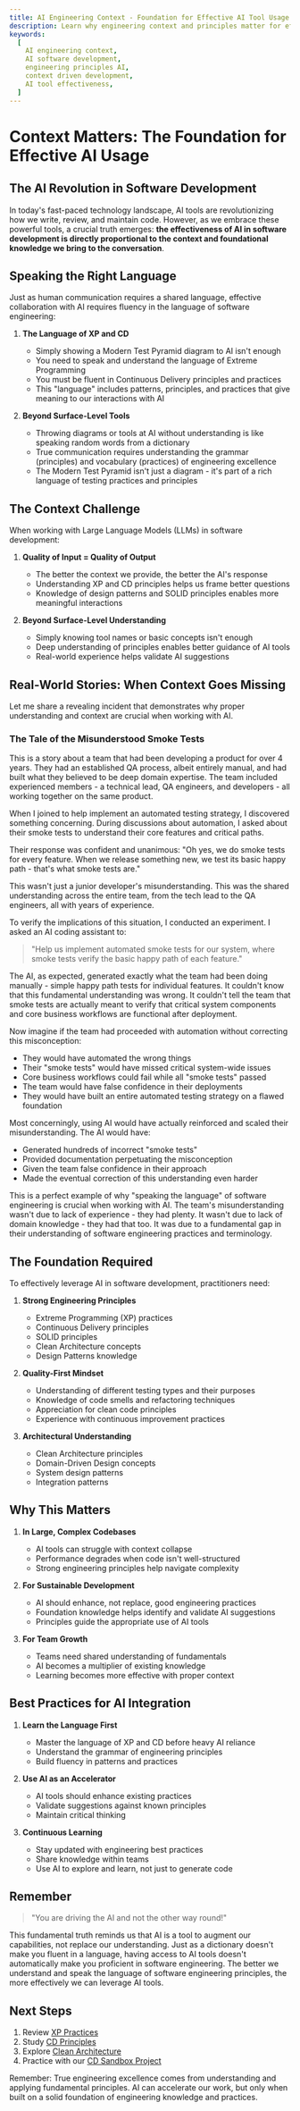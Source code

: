 ```yaml
---
title: AI Engineering Context - Foundation for Effective AI Tool Usage
description: Learn why engineering context and principles matter for effective AI software development. Master the foundations before leveraging AI tools.
keywords:
  [
    AI engineering context,
    AI software development,
    engineering principles AI,
    context driven development,
    AI tool effectiveness,
  ]
---
```


# Context Matters: The Foundation for Effective AI Usage

## The AI Revolution in Software Development

In today's fast-paced technology landscape, AI tools are revolutionizing how we write, review, and maintain code. However, as we embrace these powerful tools, a crucial truth emerges: **the effectiveness of AI in software development is directly proportional to the context and foundational knowledge we bring to the conversation**.

## Speaking the Right Language

Just as human communication requires a shared language, effective collaboration with AI requires fluency in the language of software engineering:

1. **The Language of XP and CD**

   - Simply showing a Modern Test Pyramid diagram to AI isn't enough
   - You need to speak and understand the language of Extreme Programming
   - You must be fluent in Continuous Delivery principles and practices
   - This "language" includes patterns, principles, and practices that give meaning to our interactions with AI

2. **Beyond Surface-Level Tools**
   - Throwing diagrams or tools at AI without understanding is like speaking random words from a dictionary
   - True communication requires understanding the grammar (principles) and vocabulary (practices) of engineering excellence
   - The Modern Test Pyramid isn't just a diagram - it's part of a rich language of testing practices and principles

## The Context Challenge

When working with Large Language Models (LLMs) in software development:

1. **Quality of Input = Quality of Output**

   - The better the context we provide, the better the AI's response
   - Understanding XP and CD principles helps us frame better questions
   - Knowledge of design patterns and SOLID principles enables more meaningful interactions

2. **Beyond Surface-Level Understanding**
   - Simply knowing tool names or basic concepts isn't enough
   - Deep understanding of principles enables better guidance of AI tools
   - Real-world experience helps validate AI suggestions

## Real-World Stories: When Context Goes Missing

Let me share a revealing incident that demonstrates why proper understanding and context are crucial when working with AI.

### The Tale of the Misunderstood Smoke Tests

This is a story about a team that had been developing a product for over 4 years. They had an established QA process, albeit entirely manual, and had built what they believed to be deep domain expertise. The team included experienced members - a technical lead, QA engineers, and developers - all working together on the same product.

When I joined to help implement an automated testing strategy, I discovered something concerning. During discussions about automation, I asked about their smoke tests to understand their core features and critical paths.

Their response was confident and unanimous: "Oh yes, we do smoke tests for every feature. When we release something new, we test its basic happy path - that's what smoke tests are."

This wasn't just a junior developer's misunderstanding. This was the shared understanding across the entire team, from the tech lead to the QA engineers, all with years of experience.

To verify the implications of this situation, I conducted an experiment. I asked an AI coding assistant to:

> "Help us implement automated smoke tests for our system, where smoke tests verify the basic happy path of each feature."

The AI, as expected, generated exactly what the team had been doing manually - simple happy path tests for individual features. It couldn't know that this fundamental understanding was wrong. It couldn't tell the team that smoke tests are actually meant to verify that critical system components and core business workflows are functional after deployment.

Now imagine if the team had proceeded with automation without correcting this misconception:

- They would have automated the wrong things
- Their "smoke tests" would have missed critical system-wide issues
- Core business workflows could fail while all "smoke tests" passed
- The team would have false confidence in their deployments
- They would have built an entire automated testing strategy on a flawed foundation

Most concerningly, using AI would have actually reinforced and scaled their misunderstanding. The AI would have:

- Generated hundreds of incorrect "smoke tests"
- Provided documentation perpetuating the misconception
- Given the team false confidence in their approach
- Made the eventual correction of this understanding even harder

This is a perfect example of why "speaking the language" of software engineering is crucial when working with AI. The team's misunderstanding wasn't due to lack of experience - they had plenty. It wasn't due to lack of domain knowledge - they had that too. It was due to a fundamental gap in their understanding of software engineering practices and terminology.

## The Foundation Required

To effectively leverage AI in software development, practitioners need:

1. **Strong Engineering Principles**

   - Extreme Programming (XP) practices
   - Continuous Delivery principles
   - SOLID principles
   - Clean Architecture concepts
   - Design Patterns knowledge

2. **Quality-First Mindset**

   - Understanding of different testing types and their purposes
   - Knowledge of code smells and refactoring techniques
   - Appreciation for clean code principles
   - Experience with continuous improvement practices

3. **Architectural Understanding**
   - Clean Architecture principles
   - Domain-Driven Design concepts
   - System design patterns
   - Integration patterns

## Why This Matters

1. **In Large, Complex Codebases**

   - AI tools can struggle with context collapse
   - Performance degrades when code isn't well-structured
   - Strong engineering principles help navigate complexity

2. **For Sustainable Development**

   - AI should enhance, not replace, good engineering practices
   - Foundation knowledge helps identify and validate AI suggestions
   - Principles guide the appropriate use of AI tools

3. **For Team Growth**
   - Teams need shared understanding of fundamentals
   - AI becomes a multiplier of existing knowledge
   - Learning becomes more effective with proper context

## Best Practices for AI Integration

1. **Learn the Language First**

   - Master the language of XP and CD before heavy AI reliance
   - Understand the grammar of engineering principles
   - Build fluency in patterns and practices

2. **Use AI as an Accelerator**

   - AI tools should enhance existing practices
   - Validate suggestions against known principles
   - Maintain critical thinking

3. **Continuous Learning**
   - Stay updated with engineering best practices
   - Share knowledge within teams
   - Use AI to explore and learn, not just to generate code

## Remember

> "You are driving the AI and not the other way round!"

This fundamental truth reminds us that AI is a tool to augment our capabilities, not replace our understanding. Just as a dictionary doesn't make you fluent in a language, having access to AI tools doesn't automatically make you proficient in software engineering. The better we understand and speak the language of software engineering principles, the more effectively we can leverage AI tools.

## Next Steps

1. Review [XP Practices](./xp-practices.md)
2. Study [CD Principles](./cd-principles.md)
3. Explore [Clean Architecture](./clean-architecture.md)
4. Practice with our [CD Sandbox Project](../sandbox/overview.md)

Remember: True engineering excellence comes from understanding and applying fundamental principles. AI can accelerate our work, but only when built on a solid foundation of engineering knowledge and practices.

